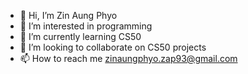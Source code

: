 - 👋 Hi, I’m Zin Aung Phyo
- 👀 I’m interested in programming 
- 🌱 I’m currently learning CS50
- 💞️ I’m looking to collaborate on CS50 projects
- 📫 How to reach me zinaungphyo.zap93@gmail.com
